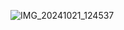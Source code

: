 ![IMG_20241021_124537](https://github.com/user-attachments/assets/c80c1154-c4fe-4be6-85bd-38e3a1a9bbaf)
